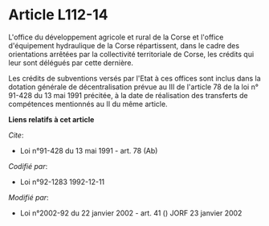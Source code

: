 # Article L112-14

L'office du développement agricole et rural de la Corse et l'office d'équipement hydraulique de la Corse répartissent, dans
le cadre des orientations arrêtées par la collectivité territoriale de Corse, les crédits qui leur sont délégués par cette
dernière. 

Les crédits de subventions versés par l'Etat à ces offices sont inclus dans la dotation générale de décentralisation prévue
au III de l'article 78 de la loi n° 91-428 du 13 mai 1991 précitée, à la date de réalisation des transferts de compétences
mentionnés au II du même article.

**Liens relatifs à cet article**

_Cite_:

  - Loi n°91-428 du 13 mai 1991 - art. 78 (Ab)

_Codifié par_:

  - Loi n°92-1283 1992-12-11

_Modifié par_:

  - Loi n°2002-92 du 22 janvier 2002 - art. 41 () JORF 23 janvier 2002
